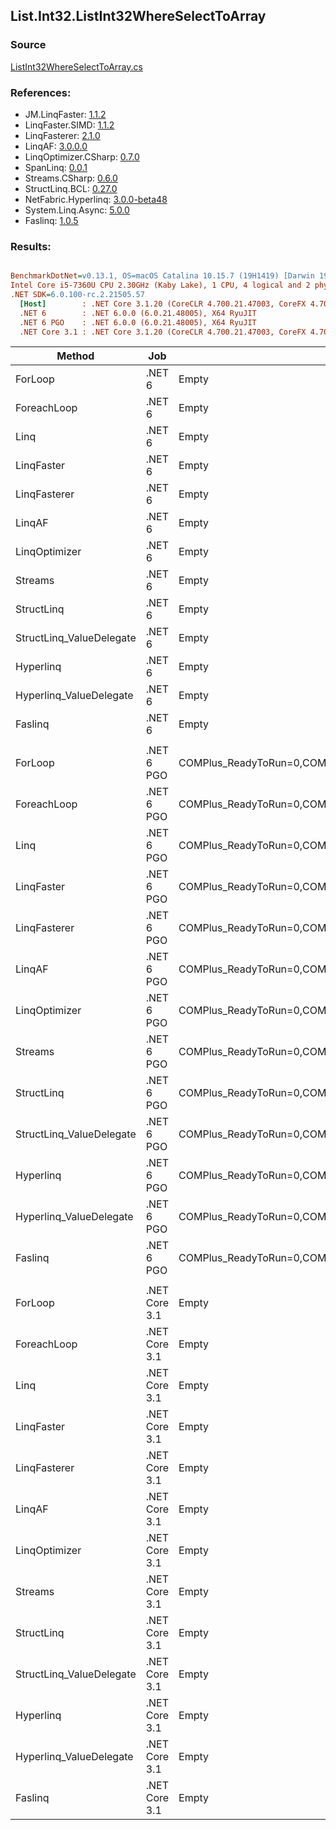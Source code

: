 ﻿## List.Int32.ListInt32WhereSelectToArray

### Source
[ListInt32WhereSelectToArray.cs](../LinqBenchmarks/List/Int32/ListInt32WhereSelectToArray.cs)

### References:
- JM.LinqFaster: [1.1.2](https://www.nuget.org/packages/JM.LinqFaster/1.1.2)
- LinqFaster.SIMD: [1.1.2](https://www.nuget.org/packages/LinqFaster.SIMD/1.0.3)
- LinqFasterer: [2.1.0](https://www.nuget.org/packages/LinqFasterer/2.1.0)
- LinqAF: [3.0.0.0](https://www.nuget.org/packages/LinqAF/3.0.0.0)
- LinqOptimizer.CSharp: [0.7.0](https://www.nuget.org/packages/LinqOptimizer.CSharp/0.7.0)
- SpanLinq: [0.0.1](https://www.nuget.org/packages/SpanLinq/0.0.1)
- Streams.CSharp: [0.6.0](https://www.nuget.org/packages/Streams.CSharp/0.6.0)
- StructLinq.BCL: [0.27.0](https://www.nuget.org/packages/StructLinq/0.27.0)
- NetFabric.Hyperlinq: [3.0.0-beta48](https://www.nuget.org/packages/NetFabric.Hyperlinq/3.0.0-beta48)
- System.Linq.Async: [5.0.0](https://www.nuget.org/packages/System.Linq.Async/5.0.0)
- Faslinq: [1.0.5](https://www.nuget.org/packages/Faslinq/1.0.5)

### Results:
``` ini

BenchmarkDotNet=v0.13.1, OS=macOS Catalina 10.15.7 (19H1419) [Darwin 19.6.0]
Intel Core i5-7360U CPU 2.30GHz (Kaby Lake), 1 CPU, 4 logical and 2 physical cores
.NET SDK=6.0.100-rc.2.21505.57
  [Host]        : .NET Core 3.1.20 (CoreCLR 4.700.21.47003, CoreFX 4.700.21.47101), X64 RyuJIT
  .NET 6        : .NET 6.0.0 (6.0.21.48005), X64 RyuJIT
  .NET 6 PGO    : .NET 6.0.0 (6.0.21.48005), X64 RyuJIT
  .NET Core 3.1 : .NET Core 3.1.20 (CoreCLR 4.700.21.47003, CoreFX 4.700.21.47101), X64 RyuJIT


```
|                   Method |           Job |                                                   EnvironmentVariables |       Runtime | Count |       Mean |    Error |   StdDev |        Ratio | RatioSD |  Gen 0 | Allocated |
|------------------------- |-------------- |----------------------------------------------------------------------- |-------------- |------ |-----------:|---------:|---------:|-------------:|--------:|-------:|----------:|
|                  ForLoop |        .NET 6 |                                                                  Empty |      .NET 6.0 |   100 |   345.8 ns |  2.33 ns |  2.18 ns |     baseline |         | 0.4244 |     888 B |
|              ForeachLoop |        .NET 6 |                                                                  Empty |      .NET 6.0 |   100 |   374.3 ns |  2.32 ns |  2.17 ns | 1.08x slower |   0.01x | 0.4244 |     888 B |
|                     Linq |        .NET 6 |                                                                  Empty |      .NET 6.0 |   100 |   624.0 ns |  1.59 ns |  1.24 ns | 1.80x slower |   0.01x | 0.4015 |     840 B |
|               LinqFaster |        .NET 6 |                                                                  Empty |      .NET 6.0 |   100 |   533.4 ns |  2.82 ns |  2.50 ns | 1.54x slower |   0.01x | 0.4244 |     888 B |
|             LinqFasterer |        .NET 6 |                                                                  Empty |      .NET 6.0 |   100 |   496.4 ns |  4.28 ns |  3.80 ns | 1.44x slower |   0.02x | 0.4320 |     904 B |
|                   LinqAF |        .NET 6 |                                                                  Empty |      .NET 6.0 |   100 | 1,289.5 ns | 13.32 ns | 11.81 ns | 3.73x slower |   0.03x | 0.4082 |     856 B |
|            LinqOptimizer |        .NET 6 |                                                                  Empty |      .NET 6.0 |   100 | 2,403.9 ns | 18.47 ns | 16.37 ns | 6.96x slower |   0.07x | 4.1466 |   8,690 B |
|                  Streams |        .NET 6 |                                                                  Empty |      .NET 6.0 |   100 | 1,043.2 ns | 11.23 ns |  9.37 ns | 3.02x slower |   0.03x | 0.6695 |   1,400 B |
|               StructLinq |        .NET 6 |                                                                  Empty |      .NET 6.0 |   100 |   590.8 ns |  2.00 ns |  1.56 ns | 1.71x slower |   0.01x | 0.1602 |     336 B |
| StructLinq_ValueDelegate |        .NET 6 |                                                                  Empty |      .NET 6.0 |   100 |   326.8 ns |  1.59 ns |  1.56 ns | 1.06x faster |   0.01x | 0.1144 |     240 B |
|                Hyperlinq |        .NET 6 |                                                                  Empty |      .NET 6.0 |   100 |   657.3 ns |  2.76 ns |  2.45 ns | 1.90x slower |   0.01x | 0.1144 |     240 B |
|  Hyperlinq_ValueDelegate |        .NET 6 |                                                                  Empty |      .NET 6.0 |   100 |   427.4 ns |  3.82 ns |  3.58 ns | 1.24x slower |   0.01x | 0.1144 |     240 B |
|                  Faslinq |        .NET 6 |                                                                  Empty |      .NET 6.0 |   100 |   554.8 ns |  3.15 ns |  2.63 ns | 1.60x slower |   0.01x | 0.4244 |     888 B |
|                          |               |                                                                        |               |       |            |          |          |              |         |        |           |
|                  ForLoop |    .NET 6 PGO | COMPlus_ReadyToRun=0,COMPlus_TC_QuickJitForLoops=1,COMPlus_TieredPGO=1 |      .NET 6.0 |   100 |   345.2 ns |  2.03 ns |  1.80 ns |     baseline |         | 0.4244 |     888 B |
|              ForeachLoop |    .NET 6 PGO | COMPlus_ReadyToRun=0,COMPlus_TC_QuickJitForLoops=1,COMPlus_TieredPGO=1 |      .NET 6.0 |   100 |   336.0 ns |  2.11 ns |  1.97 ns | 1.03x faster |   0.01x | 0.4244 |     888 B |
|                     Linq |    .NET 6 PGO | COMPlus_ReadyToRun=0,COMPlus_TC_QuickJitForLoops=1,COMPlus_TieredPGO=1 |      .NET 6.0 |   100 |   584.9 ns |  5.89 ns |  5.22 ns | 1.69x slower |   0.02x | 0.4015 |     840 B |
|               LinqFaster |    .NET 6 PGO | COMPlus_ReadyToRun=0,COMPlus_TC_QuickJitForLoops=1,COMPlus_TieredPGO=1 |      .NET 6.0 |   100 |   495.1 ns |  4.02 ns |  3.56 ns | 1.43x slower |   0.01x | 0.4244 |     888 B |
|             LinqFasterer |    .NET 6 PGO | COMPlus_ReadyToRun=0,COMPlus_TC_QuickJitForLoops=1,COMPlus_TieredPGO=1 |      .NET 6.0 |   100 |   451.5 ns |  3.43 ns |  3.21 ns | 1.31x slower |   0.01x | 0.4320 |     904 B |
|                   LinqAF |    .NET 6 PGO | COMPlus_ReadyToRun=0,COMPlus_TC_QuickJitForLoops=1,COMPlus_TieredPGO=1 |      .NET 6.0 |   100 |   674.5 ns |  7.22 ns |  6.40 ns | 1.95x slower |   0.02x | 0.4091 |     856 B |
|            LinqOptimizer |    .NET 6 PGO | COMPlus_ReadyToRun=0,COMPlus_TC_QuickJitForLoops=1,COMPlus_TieredPGO=1 |      .NET 6.0 |   100 | 2,369.7 ns | 24.06 ns | 22.51 ns | 6.87x slower |   0.09x | 4.1466 |   8,690 B |
|                  Streams |    .NET 6 PGO | COMPlus_ReadyToRun=0,COMPlus_TC_QuickJitForLoops=1,COMPlus_TieredPGO=1 |      .NET 6.0 |   100 | 1,013.1 ns |  5.48 ns |  4.85 ns | 2.94x slower |   0.02x | 0.6695 |   1,400 B |
|               StructLinq |    .NET 6 PGO | COMPlus_ReadyToRun=0,COMPlus_TC_QuickJitForLoops=1,COMPlus_TieredPGO=1 |      .NET 6.0 |   100 |   581.1 ns |  3.56 ns |  3.16 ns | 1.68x slower |   0.01x | 0.1602 |     336 B |
| StructLinq_ValueDelegate |    .NET 6 PGO | COMPlus_ReadyToRun=0,COMPlus_TC_QuickJitForLoops=1,COMPlus_TieredPGO=1 |      .NET 6.0 |   100 |   325.9 ns |  1.13 ns |  0.88 ns | 1.06x faster |   0.01x | 0.1144 |     240 B |
|                Hyperlinq |    .NET 6 PGO | COMPlus_ReadyToRun=0,COMPlus_TC_QuickJitForLoops=1,COMPlus_TieredPGO=1 |      .NET 6.0 |   100 |   635.0 ns |  8.39 ns |  7.44 ns | 1.84x slower |   0.03x | 0.1144 |     240 B |
|  Hyperlinq_ValueDelegate |    .NET 6 PGO | COMPlus_ReadyToRun=0,COMPlus_TC_QuickJitForLoops=1,COMPlus_TieredPGO=1 |      .NET 6.0 |   100 |   365.2 ns |  3.58 ns |  3.35 ns | 1.06x slower |   0.01x | 0.1144 |     240 B |
|                  Faslinq |    .NET 6 PGO | COMPlus_ReadyToRun=0,COMPlus_TC_QuickJitForLoops=1,COMPlus_TieredPGO=1 |      .NET 6.0 |   100 |   562.6 ns |  4.21 ns |  3.51 ns | 1.63x slower |   0.01x | 0.4244 |     888 B |
|                          |               |                                                                        |               |       |            |          |          |              |         |        |           |
|                  ForLoop | .NET Core 3.1 |                                                                  Empty | .NET Core 3.1 |   100 |   371.0 ns |  2.41 ns |  2.26 ns |     baseline |         | 0.4244 |     888 B |
|              ForeachLoop | .NET Core 3.1 |                                                                  Empty | .NET Core 3.1 |   100 |   533.6 ns |  4.11 ns |  3.85 ns | 1.44x slower |   0.02x | 0.4244 |     888 B |
|                     Linq | .NET Core 3.1 |                                                                  Empty | .NET Core 3.1 |   100 |   659.0 ns |  3.75 ns |  3.13 ns | 1.78x slower |   0.01x | 0.4015 |     840 B |
|               LinqFaster | .NET Core 3.1 |                                                                  Empty | .NET Core 3.1 |   100 |   567.2 ns |  2.77 ns |  2.31 ns | 1.53x slower |   0.01x | 0.4244 |     888 B |
|             LinqFasterer | .NET Core 3.1 |                                                                  Empty | .NET Core 3.1 |   100 |   534.9 ns |  1.71 ns |  1.33 ns | 1.44x slower |   0.01x | 0.4320 |     904 B |
|                   LinqAF | .NET Core 3.1 |                                                                  Empty | .NET Core 3.1 |   100 | 1,596.7 ns |  6.57 ns |  6.14 ns | 4.30x slower |   0.04x | 0.4082 |     856 B |
|            LinqOptimizer | .NET Core 3.1 |                                                                  Empty | .NET Core 3.1 |   100 | 2,510.0 ns | 29.86 ns | 27.93 ns | 6.77x slower |   0.10x | 4.1656 |   8,720 B |
|                  Streams | .NET Core 3.1 |                                                                  Empty | .NET Core 3.1 |   100 | 1,037.4 ns |  7.04 ns |  6.58 ns | 2.80x slower |   0.03x | 0.6695 |   1,400 B |
|               StructLinq | .NET Core 3.1 |                                                                  Empty | .NET Core 3.1 |   100 |   891.5 ns |  5.08 ns |  4.75 ns | 2.40x slower |   0.01x | 0.1602 |     336 B |
| StructLinq_ValueDelegate | .NET Core 3.1 |                                                                  Empty | .NET Core 3.1 |   100 |   469.2 ns |  4.71 ns |  4.41 ns | 1.26x slower |   0.01x | 0.1144 |     240 B |
|                Hyperlinq | .NET Core 3.1 |                                                                  Empty | .NET Core 3.1 |   100 |   982.3 ns |  4.96 ns |  4.14 ns | 2.65x slower |   0.02x | 0.1144 |     240 B |
|  Hyperlinq_ValueDelegate | .NET Core 3.1 |                                                                  Empty | .NET Core 3.1 |   100 |   607.4 ns | 12.13 ns | 10.75 ns | 1.64x slower |   0.03x | 0.1144 |     240 B |
|                  Faslinq | .NET Core 3.1 |                                                                  Empty | .NET Core 3.1 |   100 |   602.0 ns |  5.66 ns |  4.73 ns | 1.62x slower |   0.02x | 0.4244 |     888 B |
